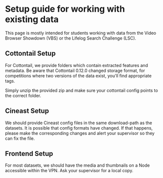 # Setup guide for working with existing data
This page is mostly intended for students working with data from the Video Browser Showdown (VBS) or the Lifelog Search Challenge (LSC).

## Cottontail Setup
For Cottontail, we provide folders which contain extracted features and metadata. Be aware that Cottontail 0.12.0 changed storage format, for competitions where two versions of the data exist, you'll find appropriate tags.

Simply unzip the provided zip and make sure your cottontail config points to the correct folder.

## Cineast Setup
We should provide Cineast config files in the same download-path as the datasets. It is possible that config formats have changed. If that happens, please make the corresponding changes and alert your supervisor so they can fix the file.

## Frontend Setup

For most datasets, we should have the media and thumbnails on a Node accessible within the VPN. Ask your supervisor for a local copy.
